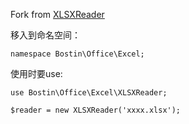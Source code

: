 Fork from [XLSXReader](https://github.com/gneustaetter/XLSXReader)

移入到命名空间：
```
namespace Bostin\Office\Excel;

```

使用时要use:
```
use Bostin\Office\Excel\XLSXReader;

$reader = new XLSXReader('xxxx.xlsx');
```
